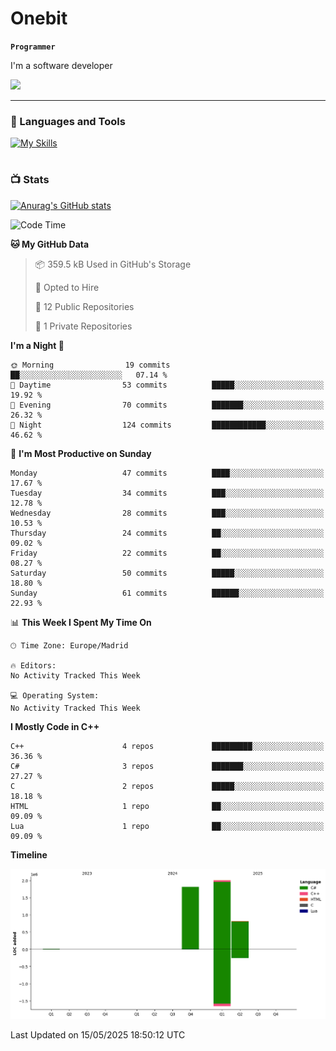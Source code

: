 # Onebit

**`Programmer`**

I'm a software developer

   ![](https://komarev.com/ghpvc/?username=onebit5&color=blueviolet)

---

### 🧰 Languages and Tools

[![My Skills](https://skillicons.dev/icons?i=cpp,c,cs,java,lua,unity,git,linux,github,discord,vscode,visualstudio)](https://skillicons.dev)
<br />

#

### 📺 Stats
[![Anurag's GitHub stats](https://github-readme-stats.vercel.app/api?username=onebit5&show_icons=true&theme=radical)](https://github.com/anuraghazra/github-readme-stats)                
<!--START_SECTION:waka-->
![Code Time](http://img.shields.io/badge/Code%20Time-275%20hrs%2053%20mins-blue)

**🐱 My GitHub Data** 

> 📦 359.5 kB Used in GitHub's Storage 
 > 
> 💼 Opted to Hire
 > 
> 📜 12 Public Repositories 
 > 
> 🔑 1 Private Repositories 
 > 
**I'm a Night 🦉** 

```text
🌞 Morning                19 commits          ██░░░░░░░░░░░░░░░░░░░░░░░   07.14 % 
🌆 Daytime                53 commits          █████░░░░░░░░░░░░░░░░░░░░   19.92 % 
🌃 Evening                70 commits          ███████░░░░░░░░░░░░░░░░░░   26.32 % 
🌙 Night                  124 commits         ████████████░░░░░░░░░░░░░   46.62 % 
```
📅 **I'm Most Productive on Sunday** 

```text
Monday                   47 commits          ████░░░░░░░░░░░░░░░░░░░░░   17.67 % 
Tuesday                  34 commits          ███░░░░░░░░░░░░░░░░░░░░░░   12.78 % 
Wednesday                28 commits          ███░░░░░░░░░░░░░░░░░░░░░░   10.53 % 
Thursday                 24 commits          ██░░░░░░░░░░░░░░░░░░░░░░░   09.02 % 
Friday                   22 commits          ██░░░░░░░░░░░░░░░░░░░░░░░   08.27 % 
Saturday                 50 commits          █████░░░░░░░░░░░░░░░░░░░░   18.80 % 
Sunday                   61 commits          ██████░░░░░░░░░░░░░░░░░░░   22.93 % 
```


📊 **This Week I Spent My Time On** 

```text
🕑︎ Time Zone: Europe/Madrid

🔥 Editors: 
No Activity Tracked This Week

💻 Operating System: 
No Activity Tracked This Week
```

**I Mostly Code in C++** 

```text
C++                      4 repos             █████████░░░░░░░░░░░░░░░░   36.36 % 
C#                       3 repos             ███████░░░░░░░░░░░░░░░░░░   27.27 % 
C                        2 repos             █████░░░░░░░░░░░░░░░░░░░░   18.18 % 
HTML                     1 repo              ██░░░░░░░░░░░░░░░░░░░░░░░   09.09 % 
Lua                      1 repo              ██░░░░░░░░░░░░░░░░░░░░░░░   09.09 % 
```



**Timeline**

![Lines of Code chart](https://raw.githubusercontent.com/Onebit5/Onebit5/main/assets/bar_graph.png)


 Last Updated on 15/05/2025 18:50:12 UTC
<!--END_SECTION:waka-->
